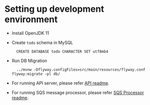 
Setting up development environment
==================================
* Install OpenJDK 11
* Create `todo` schema in MySQL

        CREATE DATABASE todo CHARACTER SET utf8mb4
    
* Run DB Migration

        ../mvnw -Dflyway.configFiles=src/main/resources/flyway.conf flyway:migrate -pl db/
        
* For running API server, please refer [API readme](./api/README.md).
* For running SQS message processor, please refer [SQS Processor readme](./sqs-processor/README.md).